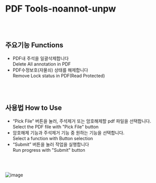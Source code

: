 # PDF Tools-noannot-unpw

<br><br>

## 주요기능 Functions
- PDF내 주석을 일괄삭제합니다    
  Delete All annotation in PDF
- PDF수정보호(자물쇠) 상태를 해제합니다    
  Remove Lock status in PDF(Read Protected)

<br><br>

## 사용법 How to Use
- “Pick File” 버튼을 눌러, 주석제거 또는 암호해제할 pdf 파일을 선택합니다.    
  Select the PDF file with "Pick File" button
- 암호해제 기능과 주석제거 기능 중 원하는 기능을 선택합니다.    
  Select a function with Button selection
- “Submit” 버튼을 눌러 작업을 실행합니다    
  Run progress with "Submit" button

   
<br><br>

![image](https://github.com/theangkko/PDFtools-py/assets/75212211/071c232c-052d-4275-b9ba-214e203cfa4a)
